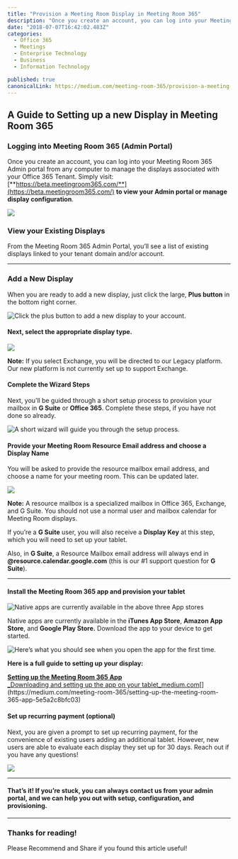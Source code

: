 ```yaml
---
title: "Provision a Meeting Room Display in Meeting Room 365"
description: "Once you create an account, you can log into your Meeting Room 365 Admin portal from any computer to manage the displays associated with your Office 365 Tenant. Simply visit…"
date: "2018-07-07T16:42:02.483Z"
categories: 
  - Office 365
  - Meetings
  - Enterprise Technology
  - Business
  - Information Technology

published: true
canonicalLink: https://medium.com/meeting-room-365/provision-a-meeting-room-display-in-meeting-room-365-e605a15b9c0c
---
```


## A Guide to Setting up a new Display in Meeting Room 365

### Logging into Meeting Room 365 (Admin Portal)

Once you create an account, you can log into your Meeting Room 365 Admin portal from any computer to manage the displays associated with your Office 365 Tenant. Simply visit: [**https://beta.meetingroom365.com/**](https://beta.meetingroom365.com/) **to view your Admin portal or manage display configuration**.

![](./asset-1.png)

### View your Existing Displays

From the Meeting Room 365 Admin Portal, you’ll see a list of existing displays linked to your tenant domain and/or account.

---

### Add a New Display

When you are ready to add a new display, just click the large, **Plus button** in the bottom right corner.

![Click the plus button to add a new display to your account.](./asset-2.png)

#### Next, select the appropriate display type.

![](./asset-3.png)

**Note:** If you select Exchange, you will be directed to our Legacy platform. Our new platform is not currently set up to support Exchange.

#### Complete the Wizard Steps

Next, you’ll be guided through a short setup process to provision your mailbox in **G Suite** or **Office 365**. Complete these steps, if you have not done so already.

![A short wizard will guide you through the setup process.](./asset-4.png)

#### Provide your Meeting Room Resource Email address and choose a Display Name

You will be asked to provide the resource mailbox email address, and choose a name for your meeting room. This can be updated later.

![](./asset-5.png)

**Note:** A resource mailbox is a specialized mailbox in Office 365, Exchange, and G Suite. You should not use a normal user and mailbox calendar for Meeting Room displays.

If you’re a **G Suite** user, you will also receive a **Display Key** at this step, which you will need to set up your tablet.

Also, in **G Suite**, a Resource Mailbox email address will always end in **@resource.calendar.google.com** (this is our #1 support question for **G Suite**).

---

#### Install the Meeting Room 365 app and provision your tablet

![Native apps are currently available in the above three App stores](./asset-6.png)

Native apps are currently available in the **iTunes App Store**, **Amazon App Store**, and **Google Play Store.** Download the app to your device to get started.

![Here’s what you should see when you open the app for the first time.](./asset-7.png)

**Here is a full guide to setting up your display:**

[**Setting up the Meeting Room 365 App**  
_Downloading and setting up the app on your tablet_medium.com](https://medium.com/meeting-room-365/setting-up-the-meeting-room-365-app-5e5a2c8bfc03 "https://medium.com/meeting-room-365/setting-up-the-meeting-room-365-app-5e5a2c8bfc03")[](https://medium.com/meeting-room-365/setting-up-the-meeting-room-365-app-5e5a2c8bfc03)

#### Set up recurring payment (optional)

Next, you are given a prompt to set up recurring payment, for the convenience of existing users adding an additional tablet. However, new users are able to evaluate each display they set up for 30 days. Reach out if you have any questions!

![](./asset-8.png)

---

#### That’s it! If you’re stuck, you can always contact us from your admin portal, and we can help you out with setup, configuration, and provisioning.

---

### Thanks for reading!

Please Recommend and Share if you found this article useful!